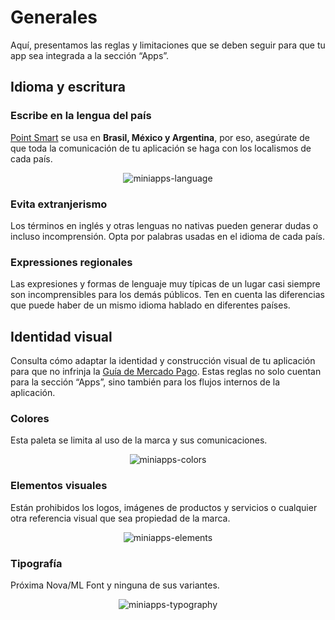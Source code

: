 # Generales

Aquí, presentamos las reglas y limitaciones que se deben seguir para que tu app sea integrada a la sección “Apps”.

## Idioma y escritura

### Escribe en la lengua del país

[Point Smart](/developers/es/docs/mp-point/integration-configuration/integrate-with-pdv/introduction) se usa en **Brasil, México y Argentina**, por eso, asegúrate de que toda la comunicación de tu aplicación se haga con los localismos de cada país.

<center>

![miniapps-language](/mini-apps/miniapps-language-es.png)

</center>

### Evita extranjerismo

Los términos en inglés y otras lenguas no nativas pueden generar dudas o incluso incomprensión. Opta por palabras usadas en el idioma de cada país.

### Expressiones regionales

Las expresiones y formas de lenguaje muy típicas de un lugar casi siempre son incomprensibles para los demás públicos. Ten en cuenta las diferencias que puede haber de un mismo idioma hablado en diferentes países.

## Identidad visual

Consulta cómo adaptar la identidad y construcción visual de tu aplicación para que no infrinja la [Guía de Mercado Pago](). Estas reglas no solo cuentan para la  sección “Apps”, sino también para los flujos internos de la aplicación.

### Colores

Esta paleta se limita al uso de la marca y sus comunicaciones.

<center>

![miniapps-colors](/mini-apps/miniapps-colors-es.png)

</center>

### Elementos visuales

Están prohibidos los logos, imágenes de productos y servicios o cualquier otra referencia visual que sea propiedad de la marca.

<center>

![miniapps-elements](/mini-apps/miniapps-elements-es.png)

</center>

### Tipografía

Próxima Nova/ML Font y ninguna de sus variantes.

<center>

![miniapps-typography](/mini-apps/miniapps-typography-es.png)

</center>